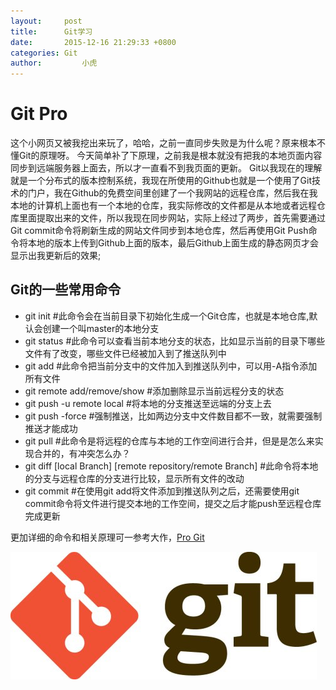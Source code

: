 ```yaml
---
layout: 	post
title: 		Git学习
date: 		2015-12-16 21:29:33 +0800
categories:	Git
author:         小虎
---
```


# Git Pro

这个小网页又被我挖出来玩了，哈哈，之前一直同步失败是为什么呢？原来根本不懂Git的原理呀。
今天简单补了下原理，之前我是根本就没有把我的本地页面内容同步到远端服务器上面去，所以才一直看不到我页面的更新。
Git以我现在的理解就是一个分布式的版本控制系统，我现在所使用的Github也就是一个使用了Git技术的门户，我在Github的免费空间里创建了一个我网站的远程仓库，然后我在我本地的计算机上面也有一个本地的仓库，我实际修改的文件都是从本地或者远程仓库里面提取出来的文件，所以我现在同步网站，实际上经过了两步，首先需要通过Git commit命令将刷新生成的网站文件同步到本地仓库，然后再使用Git Push命令将本地的版本上传到Github上面的版本，最后Github上面生成的静态网页才会显示出我更新后的效果;

## Git的一些常用命令

- git init #此命令会在当前目录下初始化生成一个Git仓库，也就是本地仓库,默认会创建一个叫master的本地分支
- git status #此命令可以查看当前本地分支的状态，比如显示当前的目录下哪些文件有了改变，哪些文件已经被加入到了推送队列中
- git add #此命令把当前分支中的文件加入到推送队列中，可以用-A指令添加所有文件
- git remote add/remove/show #添加删除显示当前远程分支的状态
- git push -u remote local #将本地的分支推送至远端的分支上去
- git push -force #强制推送，比如两边分支中文件数目都不一致，就需要强制推送才能成功
- git pull #此命令是将远程的仓库与本地的工作空间进行合并，但是是怎么来实现合并的，有冲突怎么办？
- git diff [local Branch] [remote repository/remote Branch] #此命令将本地的分支与远程仓库的分支进行比较，显示所有文件的改动
- git commit #在使用git add将文件添加到推送队列之后，还需要使用git commit命令将文件进行提交本地的工作空间，提交之后才能push至远程仓库完成更新

更加详细的命令和相关原理可一参考大作，[Pro Git]("http://git.oschina.net/progit")


![Git Logo](/img/git.jpg)
